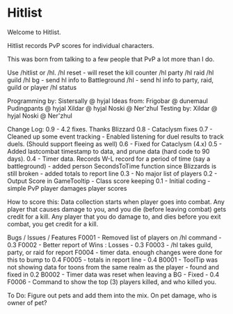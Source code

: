 # Hitlist

Welcome to Hitlist.

Hitlist records PvP scores for individual characters.

This was born from talking to a few people that PvP a lot more than I do.

Use /hitlist or /hl.
/hl reset     - will reset the kill counter
/hl party
/hl raid
/hl guild
/hl bg        - send hl info to Battleground
/hl <name>    - send hl info to party, raid, guild or player
/hl status


Programming by: Sistersally @ hyjal
Ideas from:  Frigobar @ dunemaul
             Pudingpants @ hyjal
             Xildar @ hyjal
             Noski @ Ner'zhul
Testing by:  Xildar @ hyjal
             Noski @ Ner'zhul

Change Log:
0.9     - 4.2 fixes.  Thanks Blizzard
0.8     - Cataclysm fixes
0.7     - Cleaned up some event tracking
        - Enabled listening for duel results to track duels.
		  (Should support fleeing as well)
0.6     - Fixed for Cataclysm (4.x)
0.5     - Added lastcombat timestamp to data, and prune data (hard code to 90 days).
0.4     - Timer data.  Records W-L record for a period of time (say a battleground)
		- added person SecondsToTime function since Blizzards is still broken
		- added totals to report line
0.3     - No major list of players
0.2		- Output Score in GameTooltip
		- Class score keeping
0.1		- Initial coding - simple PvP player damages player scores


How to score this:
Data collection starts when player goes into combat.
Any player that causes damage to you, and you die (before leaving combat) gets credit for a kill.
Any player that you do damage to, and dies before you exit combat, you get credit for a kill.


Bugs / Issues / Features
F0001 - Removed list of players on /hl command - 0.3
F0002 - Better report of Wins : Losses - 0.3
F0003 - /hl takes guild, party, or raid for report
F0004 - timer data.  enough changes were done for this to bump to 0.4
F0005 - totals in report line - 0.4
B0001 - ToolTip was not showing data for toons from the same realm as the player
      - found and fixed in 0.2
B0002 - Timer data was reset when leaving a BG - Fixed - 0.4
F0006 - Command to show the top (3) players killed, and who killed you.


To Do:
Figure out pets and add them into the mix.
On pet damage, who is owner of pet?
